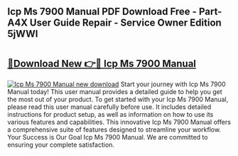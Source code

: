 ## Icp Ms 7900 Manual PDF Download Free - Part-A4X User Guide Repair - Service Owner Edition 5jWWI

# <h2><a href="http://bc1512.oget.top/?id=Icp+Ms+7900+Manual">🔗Download New 👉🔴 Icp Ms 7900 Manual</a></h2>

[![Icp Ms 7900 Manual new download](https://i.imgur.com/5g1atiW.png)](http://bc1512.oget.top/?id=Icp+Ms+7900+Manual)
Start your journey with Icp Ms 7900 Manual today! This user manual provides a detailed guide to help you get the most out of your product. To get started with your Icp Ms 7900 Manual, please read this user manual carefully before use. It includes detailed instructions for product setup, as well as information on how to use its various features and capabilities. This innovative Icp Ms 7900 Manual offers a comprehensive suite of features designed to streamline your workflow. Your Success is Our Goal Icp Ms 7900 Manual. We are committed to ensuring your complete satisfaction.

